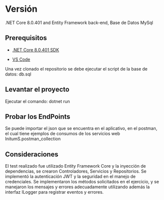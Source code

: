 # Versión

.NET Core 8.0.401 and Entity Framework back-end, Base de Datos MySql

## Prerequisitos

* [.NET Core 8.0.401 SDK](https://dotnet.microsoft.com/download)

* [VS Code](https://code.visualstudio.com/)

Una vez clonado el repositorio se debe ejecutar el script de la base de datos:
db.sql

## Levantar el proyecto

Ejecutar el comando:
dotnet run

## Probar los EndPoints

Se puede importar el json que se encuentra en el aplicativo, en el postman, el cual tiene ejemplos de consumos de los servicios web
InitumS.postman_collection

## Consideraciones

El test realizado fue utilizado Entity Framework Core y la inyección de dependencias, se crearon Controladores, Servicios y Repositorios.
Se implementó la autenticación JWT y la seguridad en el manejo de credenciales.
Se implementaron los métodos solicitados en el ejercicio, y se manejaron los mensajes y errores adecuadamente utilizando además la interfaz ILogger para registrar eventos y errores. 


